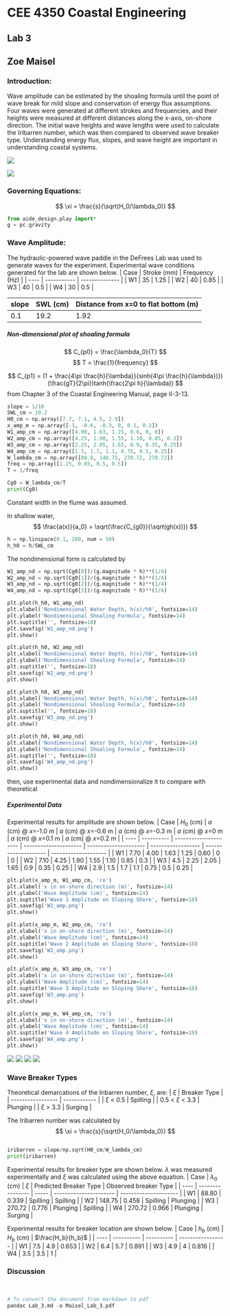 # CEE 4350 Coastal Engineering
## Lab 3
## Zoe Maisel

### Introduction:

Wave amplitude can be estimated by the shoaling formula until the point of wave break for mild slope and conservation of energy flux assumptions. Four waves were generated at different strokes and frequencies, and their heights were measured at different distances along the x-axis, on-shore direction. The initial wave heights and  wave lengths were used to calculate the Iribarren number, which was then compared to observed wave breaker type. Understanding energy flux, slopes, and wave height are important in understanding coastal systems.

![](/Users/Zoeannem/github/Coastal_Engineering/Lab3SWL.png)

![](/Users/Zoeannem/github/Coastal_Engineering/Lab3wave.png)

### Governing Equations:

$$ \xi = \frac{s}{\sqrt(H_0/\lambda_0)} $$

```Python
from aide_design.play import*
g = pc.gravity
```

### Wave Amplitude:
The hydraulic-powered wave paddle in the DeFrees Lab was used to generate waves for the experiment. Experimental wave conditions generated for the lab are shown below.
| Case | Stroke (mm) | Frequency (Hz) |
| ---- | ----------- | -------------- |
| W1   | 35          | 1.25           |
| W2   | 40          | 0.85           |
| W3   | 40          | 0.5            |
| W4   | 30          | 0.5            |

| slope | SWL (cm) | Distance from x=0 to flat bottom (m) |
| ----- | -------- | ------------------------------------ |
| 0.1   | 19.2     | 1.92                                 |


##### Non-dimensional plot of shoaling formula

$$ C_{p0} = \frac{\lambda_0}{T} $$
$$ T = \frac{1}{frequency} $$

$$ C_{p1} = (1 + \frac{4\pi \frac{h}{\lambda}}{sinh(4\pi \frac{h}{\lambda})})(\frac{gT}{2\pi})tanh(\frac{2\pi h}{\lambda}) $$
from Chapter 3 of the Coastal Engineering Manual, page II-3-13.

```python
slope = 1/10
SWL_cm = 19.2
H0_cm = np.array([7.7, 7.1, 4.5, 2.9])
x_amp_m = np.array([-1, -0.6, -0.3, 0, 0.1, 0.2])
W1_amp_cm = np.array([4.00, 1.63, 1.25, 0.6, 0, 0])
W2_amp_cm = np.array([4.25, 1.90, 1.55, 1.10, 0.85, 0.3])
W3_amp_cm = np.array([2.25, 2.05, 1.65, 0.9, 0.35, 0.25])
W4_amp_cm = np.array([1.5, 1.7, 1.1, 0.75, 0.5, 0.25])
W_lambda_cm = np.array([88.8, 148.75, 270.72, 270.72])
freq = np.array([1.25, 0.85, 0.5, 0.5])
T = 1/freq

Cg0 = W_lambda_cm/T
print(Cg0)
```
Constant width in the flume was assumed.

In shallow water,
$$ \frac{a(x)}{a_0} = \sqrt(\frac{C_{g0}}{\sqrt(gh(x))}) $$

```Python
h = np.linspace(0.1, 200, num = 50)
h_h0 = h/SWL_cm
```

The nondimensional form is calculated by
```Python
W1_amp_nd = np.sqrt(Cg0[0])/(g.magnitude * h)**(1/4)
W2_amp_nd = np.sqrt(Cg0[1])/(g.magnitude * h)**(1/4)
W3_amp_nd = np.sqrt(Cg0[2])/(g.magnitude * h)**(1/4)
W4_amp_nd = np.sqrt(Cg0[3])/(g.magnitude * h)**(1/4)

plt.plot(h_h0, W1_amp_nd)
plt.xlabel('Nondimensional Water Depth, h(x)/h0', fontsize=14)
plt.ylabel('Nondimensional Shoaling Formula', fontsize=14)
plt.suptitle('', fontsize=18)
plt.savefig('W1_amp_nd.png')
plt.show()

plt.plot(h_h0, W2_amp_nd)
plt.xlabel('Nondimensional Water Depth, h(x)/h0', fontsize=14)
plt.ylabel('Nondimensional Shoaling Formula', fontsize=14)
plt.suptitle('', fontsize=18)
plt.savefig('W2_amp_nd.png')
plt.show()

plt.plot(h_h0, W3_amp_nd)
plt.xlabel('Nondimensional Water Depth, h(x)/h0', fontsize=14)
plt.ylabel('Nondimensional Shoaling Formula', fontsize=14)
plt.suptitle('', fontsize=18)
plt.savefig('W3_amp_nd.png')
plt.show()

plt.plot(h_h0, W4_amp_nd)
plt.xlabel('Nondimensional Water Depth, h(x)/h0', fontsize=14)
plt.ylabel('Nondimensional Shoaling Formula', fontsize=14)
plt.suptitle('', fontsize=18)
plt.savefig('W4_amp_nd.png')
plt.show()
```


then, use experimental data and nondimensionalize it to compare with theoretical

##### Experimental Data

Experimental results for amplitude are shown below.
| Case | $H_0$ (cm) | $a$ (cm) @ $x$=-1.0 m | $a$ (cm) @ $x$=-0.6 m | $a$ (cm) @ $x$=-0.3 m | $a$ (cm) @ $x$=0 m | $a$ (cm) @ $x$=0.1 m | $a$ (cm) @ $x$=0.2 m |
| ---- | ---------- | --------------------- | --------------------- | --------------------- | ------------------ | -------------------- | -------------------- |
| W1   | 7.70       | 4.00                  | 1.63                  | 1.25                  | 0.60               | 0                    | 0                    |
| W2   | 7.10       | 4.25                  | 1.90                  | 1.55                  | 1.10               | 0.85                 | 0.3                  |
| W3   | 4.5        | 2.25                  | 2.05                  | 1.65                  | 0.9                | 0.35                 | 0.25                     |
| W4   | 2.9        | 1.5                   | 1.7                   | 1.1                   | 0.75               | 0.5                  | 0.25                 |

```python
plt.plot(x_amp_m, W1_amp_cm, 'ro')
plt.xlabel('x in on-shore direction (m)', fontsize=14)
plt.ylabel('Wave Amplitude (cm)', fontsize=14)
plt.suptitle('Wave 1 Amplitude on Sloping Shore', fontsize=18)
plt.savefig('W1_amp.png')
plt.show()

plt.plot(x_amp_m, W2_amp_cm, 'ro')
plt.xlabel('x in on-shore direction (m)', fontsize=14)
plt.ylabel('Wave Amplitude (cm)', fontsize=14)
plt.suptitle('Wave 2 Amplitude on Sloping Shore', fontsize=18)
plt.savefig('W2_amp.png')
plt.show()

plt.plot(x_amp_m, W3_amp_cm, 'ro')
plt.xlabel('x in on-shore direction (m)', fontsize=14)
plt.ylabel('Wave Amplitude (cm)', fontsize=14)
plt.suptitle('Wave 3 Amplitude on Sloping Shore', fontsize=18)
plt.savefig('W3_amp.png')
plt.show()

plt.plot(x_amp_m, W4_amp_cm, 'ro')
plt.xlabel('x in on-shore direction (m)', fontsize=14)
plt.ylabel('Wave Amplitude (cm)', fontsize=14)
plt.suptitle('Wave 4 Amplitude on Sloping Shore', fontsize=18)
plt.savefig('W4_amp.png')
plt.show()
```
![](/Users/Zoeannem/github/Coastal_Engineering/W1_amp.png)
![](/Users/Zoeannem/github/Coastal_Engineering/W2_amp.png)
![](/Users/Zoeannem/github/Coastal_Engineering/W3_amp.png)
![](/Users/Zoeannem/github/Coastal_Engineering/W4_amp.png)

### Wave Breaker Types

Theoretical demarcations of the Iribarren number, $\xi$, are:
| $\xi$             | Breaker Type |
| ----------------- | ------------ |
| $\xi$ < 0.5       | Spilling     |
| 0.5 < $\xi$ < 3.3 | Plunging     |
| $\xi$ > 3.3       | Surging      |

The Iribarren number was calculated by
$$ \xi = \frac{s}{\sqrt(H_0/\lambda_0)} $$

```Python

iribarren = slope/np.sqrt(H0_cm/W_lambda_cm)
print(iribarren)
```

Experimental results for breaker type are shown below. $\lambda$ was measured experimentally and $\xi$ was calculated using the above equation.
| Case | $\lambda_0$ (cm) | $\xi$ | Predicted Breaker Type | Observed breaker Type |
| ---- | ---------------- | ----- | ---------------------- | --------------------- |
| W1   | 88.80            | 0.339 | Spilling               | Spilling              |
| W2   | 148.75           | 0.458 | Spilling               | Plunging              |
| W3   | 270.72           | 0.776 | Plunging               | Spilling              |
| W4   | 270.72           | 0.966 | Plunging               | Surging               |

Experimental results for breaker location are shown below.
| Case | $h_b$ (cm) | $H_b$ (cm) | $\frac{H_b}{h_b}$ |
| ---- | ---------- | ---------- | ----------------- |
| W1   | 7.5        | 4.9        | 0.653             |
| W2   | 6.4        | 5.7        | 0.891             |
| W3   | 4.9        | 4          | 0.816             |
| W4   | 3.5        | 3.5        | 1                 |

### Discussion

<br>

```python
# To convert the document from markdown to pdf
pandoc Lab_3.md -o Maisel_Lab_3.pdf
```
